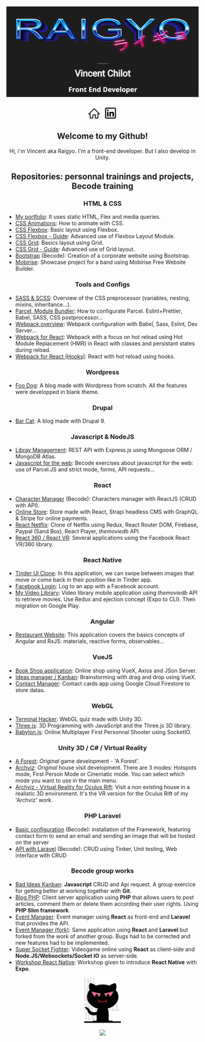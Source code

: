 <h1 align="center">
  <a href="https://raigyo-dev.be/" target="_blank">
    <img src="img_readme/logo.png">
  </a>
</h1>

<p align='center'>
<a href="https://raigyo-dev.be/"><img height="30" src="img_readme/icon-web.png"></a>&nbsp;&nbsp;
<a href="https://www.linkedin.com/in/vincent-chilot/"><img height="32" src="img_readme/icon-linked-in.png"></a>
</p>

<h2 align="center">Welcome to my Github!</h2>

<p align='center'>Hi, i'm Vincent aka Raigyo. I'm a front-end developer.
But I also develop in Unity.</p>

<h2 align="center">Repositories: personnal trainings and projects, Becode training</h2>

<h3 align="center">HTML & CSS</h3>

- [My portfolio](https://github.com/Raigyo/summary-portfolio): It uses static HTML, Flex and media queries.
- [CSS Animations](https://github.com/Raigyo/css-animations): How to animate with CSS.
- [CSS Flexbox](https://github.com/Raigyo/css-flexbox): Basic layout using Flexbox.
- [CSS Flexbox - Guide](https://github.com/Raigyo/css-flexbox-guide): Advanced use of Flexbox Layout Module.
- [CSS Grid](https://github.com/Raigyo/css-grid): Basics layout using Grid.
- [CSS Grid - Guide](https://github.com/Raigyo/css-grid-guide): Advanced use of Grid layout.
- [Bootstrap](https://github.com/Raigyo/bootstrap-corporate) (Becode): Creation of a corporate website using Bootstrap.
- [Mobirise](https://github.com/Raigyo/mobirise-band): Showcase project for a band using Mobirise Free Website Builder.

<h3 align="center">Tools and Configs</h3>

- [SASS & SCSS](https://github.com/Raigyo/sass-scss): Overview of the CSS preprocessor (variables, nesting, mixins, inheritance...).
- [Parcel, Module Bundler](https://github.com/Raigyo/parcel-bundler): How to configurate Parcel. Eslint+Prettier, Babel, SASS, CSS postprocessor...
- [Webpack overview](https://github.com/Raigyo/webpack-overview): Webpack configuration with Babel, Sass, Eslint, Dev Server...
- [Webpack for React](https://github.com/Raigyo/webpack-react-hot-reload): Webpack with a focus on hot reload using Hot Module Replacement (HMR) in React with classes and persistant states during reload.
- [Webpack for React (Hooks)](https://github.com/Raigyo/webpack-react-hot-reload-hooks): React with hot reload using hooks.

<h3 align="center">Wordpress</h3>

- [Foo Dog](https://github.com/Raigyo/wordpress-foo-dog): A blog made with Wordpress from scratch. All the features were developped in blank theme.

<h3 align="center">Drupal</h3>

- [Bar Cat](https://github.com/Raigyo/drupal-bar-cat): A blog made with Drupal 9.

<h3 align="center">Javascript & NodeJS</h3>

- [Libray Management](https://github.com/Raigyo/express-locallibrary): REST API with Express.js using Mongoose ORM / MongoDB Atlas.
- [Javascript for the web](https://github.com/Raigyo/becode-js-for-the-web): Becode exercises about javascript for the web: use of Parcel.JS and strict mode, forms, API requests...

<h3 align="center">React</h3>

- [Character Manager](https://github.com/Raigyo/react-character-manager) (Becode): Characters manager with ReactJS (CRUD with API).
- [Online Store](https://github.com/Raigyo/react-online-store): Store made with React, Strapi headless CMS with GraphQL & Stripe for online payments.
- [React Netflix](https://github.com/Raigyo/react-netflix-clone): Clone of Netflix using Redux, React Router DOM, Firebase, Paypal (Sand Box), React Player, *themoviedb* API.
- [React 360 / React VR](https://github.com/Raigyo/react-vr-apps): Several applications using the Facebook React VR/360 library.

<h3 align="center">React Native</h3>

- [Tinder UI Clone](https://github.com/Raigyo/react-native-swipe): In this application, we can swipe between images that move or come back in their position like in Tinder app.
- [Facebook Login](https://github.com/Raigyo/react-native-fb-login): Log to an app with a Facebook account.
- [My Video Library](https://github.com/Raigyo/video-library): Video library mobile application using *themoviedb* API to retrieve movies. Use Redux and ejection concept (Expo to CLI). Then migration on Google Play.

<h3 align="center">Angular</h3>

- [Restaurant Website](https://github.com/Raigyo/angular-restaurangular): This application covers the basics concepts of Angular and RxJS: materials, reactive forms, observables...

<h3 align="center">VueJS</h3>

- [Book Shop application](https://github.com/Raigyo/vuex-shop): Online shop using VueX, Axios and JSon Server.
- [Ideas manager / Kanban](https://github.com/Raigyo/vuex-ideas): Brainstorming with drag and drop using VueX.
- [Contact Manager](https://github.com/Raigyo/vue-contact-manager): Contact cards app using Google Cloud Firestore to store datas.

<h3 align="center">WebGL</h3>

- [Terminal Hacker](https://github.com/Raigyo/unity-terminal-hacker): WebGL quiz made with Unity 3D.
- [Three.js](https://github.com/Raigyo/three-js): 3D Programming with JavaScript and the Three.js 3D library.
- [Babylon.js](https://github.com/Raigyo/fps-babylon-js): Online Multiplayer First Personnal Shooter using SocketIO.

<h3 align="center">Unity 3D / C# / Virtual Reality</h3>

- [A Forest](https://github.com/Raigyo/unity-3d-game-forest): *Original* game development - 'A Forest'.
- [Archviz](https://github.com/Raigyo/unity-3d-archviz): *Original* house visit development. There are 3 modes: Hotspots mode, First Person Mode or Cinematic mode. You can select which mode you want to use in the main menu.
- [Archviz - Virtual Reality for Oculus Rift](https://github.com/Raigyo/unity-3d-archviz-vr-oculus): Visit a non existing house in a realistic 3D environment. It's the VR version for the Oculus Rift of my 'Archviz' work.

<h3 align="center">PHP Laravel</h3>

- [Basic configuration](https://github.com/Raigyo/laravel-basics) (Becode): installation of the Framework, featuring contact form to send an email and sending an image that will be hosted on the server
- [API with Laravel](https://github.com/Raigyo/laravel-api) (Becode): CRUD using Tinker, Unit testing, Web interface with CRUD

<h3 align="center">Becode group works</h3>

- [Bad Ideas Kanban](https://github.com/Raigyo/jepsen-js-web-majopovi): **Javascript** CRUD and Api request. A group exercice for getting better at working together with **Git**.
- [Blog PHP](https://github.com/Raigyo/becode-php-blog): Client server application using **PHP** that allows users to post articles, comment them or delete them according their user rights. Using **PHP Slim framework**.
- [Event Manager](https://github.com/Raigyo/group-project-react-laravel): Event manager using **React** as front-end and **Laravel** that provides the API.
- [Event Manager (fork)](https://github.com/Raigyo/group-project-react-laravel-fork): Same application using **React** and **Laravel** but forked from the work of another group. Bugs had to be corrected and new features had to be implemented.
- [Super Socket Fighter](https://github.com/Raigyo/SuperSocketFighter): Videogame online using **React** as client-side and **Node.JS/Websockets/Socket IO** as server-side.
- [Workshop React Native](https://github.com/Raigyo/workshop-react-native): Workshop given to introduce **React Native** with **Expo**.

<p align="center">
  <img src="img_readme/logo-majopovi.png" height="120">
</p>

<p align="center">
  <img src="https://img.shields.io/github/followers/Raigyo?label=Followers&style=social">
</p>

<!--
**Raigyo/Raigyo** is a ✨ _special_ ✨ repository because its `README.md` (this file) appears on your GitHub profile.

Here are some ideas to get you started:

- 🔭 I’m currently working on ...
- 🌱 I’m currently learning ...
- 👯 I’m looking to collaborate on ...
- 🤔 I’m looking for help with ...
- 💬 Ask me about ...
- 📫 How to reach me: ...
- 😄 Pronouns: ...
- ⚡ Fun fact: ...

Stats:

[![Anurag's github stats](https://github-readme-stats.vercel.app/api?username=raigyo)](https://github.com/anuraghazra/github-readme-stats)

Exemple:

[stephenajulu/README.md](https://github.com/stephenajulu/stephenajulu/blob/master/README.md)

Useful Links:

- [Creating amazing GitHub profiles README](https://dev.to/diogorodrigues/creating-amazing-github-profiles-readme-5h31)
- [You can also learn how to [build a self-updating profile](https://simonwillison.net/2020/Jul/10/self-updating-profile-readme/)
- [Learn how to add shields into the content](https://shields.io/)
- [Learn how to add GitHub Readme Stats on your readmes!](https://github.com/anuraghazra/github-readme-stats#github-stats-card)
- [See how to add Emoticon](https://gist.github.com/rxaviers/7360908)
-->